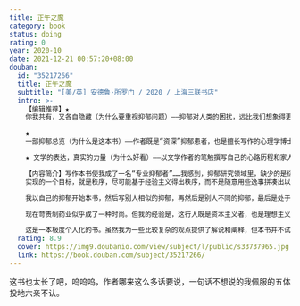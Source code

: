 ```yaml
---
title: 正午之魔
category: book
status: doing
rating: 0
year: 2020-10
date: 2021-12-21 00:57:20+08:00
douban:
  id: "35217266"
  title: 正午之魔
  subtitle: "[美/英] 安德鲁·所罗门 / 2020 / 上海三联书店"
  intro: >-
    【编辑推荐】★
    你我共有，又各自隐藏（为什么要重视抑郁问题）——抑郁对人类的困扰，远比我们想象得更广泛、更久远。一半的人口可能在一生中经历一些抑郁状况，10%会发作一次重性抑郁——这还只是就医确诊的部分。夫妻各向第三方倾吐自己的抑郁，却彼此蒙在鼓里；贫困者、前现代文明的人一样饱受抑郁的折磨乃至社会的苛待，却长期得不到正视。战战兢兢隐藏自己的抑郁患者，可能就是我们的至亲好友，甚至我们自己。

    ★
    一部抑郁总览（为什么是这本书）——作者既是“资深”抑郁患者，也是擅长写作的心理学博士，还出身药物研发家庭。他进行大量访谈调查和文献梳理，综合文学的笔触、现实的关怀和科学的知识，将自身的经历和别人的故事、抑郁症的现况与历史、不同年龄、性别、地位、文化的主流及少数群体、相关正统疗法和替代疗法、药物和行为治疗、医学与社会支持、个体境遇和时代洪流、自我救助和帮助他人……方方面面都向读者道来。我们的一切相关困惑，作者都有深思熟虑的回答和温情款款的启发。

    ★ 文学的表达，真实的力量（为什么好看）——以文学作者的笔触撰写自己的心路历程和家人、受访者的故事，深深扣动心弦。

    【内容简介】写作本书使我成了一名“专业抑郁者”……我感到，抑郁研究领域里，缺少的是综合。很多学科都分别探讨过抑郁的成因，太多有趣的事发生在太多有趣的人身上，太多有趣的事在被讲述——而这个“国度”里仍是一片混乱。本书的第一个目标是共情，真正地理解抑郁的人；第二个目标，也是对我来说更难
    实现的一个目标，就是秩序，尽可能基于经验主义得出秩序，而不是随意用些逸事拼凑出以偏概全的结论。

    我以自己的抑郁开始本书，然后写别人相似的抑郁，再然后是别人不同的抑郁，最后是处于完全不同背景下的抑郁。我让男男女女讲述自己的故事，他们所面对的战争是本书关注的首要主题……就抑郁进行写作，很是痛苦、悲伤、孤独，令人压力倍增。但每当想到我做的事可能对其他人有所助益，我就会精神为之一振；我也不断获得新知，这也帮到了我自己。

    现在苛责制药业似乎成了一种时尚。但我的经验是，这行人既是资本主义者，也是理想主义者：他们热衷于利润，但也乐观地相信自己的工作会有益于世界。如果没有制药公司资助相关研究，我们现在也不会有SSRI，这类抗抑郁药挽救了无数生命。我尽可能清晰地描述了我所了解的制药业，这也是本书故事的一部分。

    这是一本极度个人化的书。虽然我为一些比较复杂的观点提供了解说和阐释，但本书并不试图取代适当的治疗。
  rating: 8.9
  cover: https://img9.doubanio.com/view/subject/l/public/s33737965.jpg
  link: https://book.douban.com/subject/35217266/
---
```


这书也太长了吧，呜呜呜，作者哪来这么多话要说，一句话不想说的我佩服的五体投地六亲不认。
